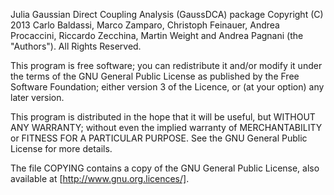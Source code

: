 Julia Gaussian Direct Coupling Analysis (GaussDCA) package
Copyright (C) 2013 Carlo Baldassi, Marco Zamparo, Christoph Feinauer,
Andrea Procaccini, Riccardo Zecchina, Martin Weight and Andrea Pagnani
(the "Authors").
All Rights Reserved.

This program is free software; you can redistribute it and/or modify
it under the terms of the GNU General Public License as published by
the Free Software Foundation; either version 3 of the Licence, or (at
your option) any later version.

This program is distributed in the hope that it will be useful, but
WITHOUT ANY WARRANTY; without even the implied warranty of
MERCHANTABILITY or FITNESS FOR A PARTICULAR PURPOSE.  See the GNU
General Public License for more details.

The file COPYING contains a copy of the GNU General Public License,
also available at [http://www.gnu.org.licences/].
